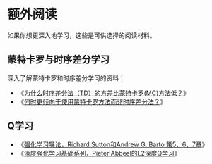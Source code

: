 # 额外阅读

如果你想更深入地学习，这些是可供选择的阅读材料。

## 蒙特卡罗与时序差分学习

深入了解蒙特卡罗和时序差分学习的资料：

- 《[为什么时序差分法（TD）的方差比蒙特卡罗(MC)方法低？](https://stats.stackexchange.com/questions/355820/why-do-temporal-difference-td-methods-have-lower-variance-than-monte-carlo-met)》
- 《[何时更倾向于使用蒙特卡罗方法而非时序差分法？](https://stats.stackexchange.com/questions/336974/when-are-monte-carlo-methods-preferred-over-temporal-difference-ones)》

## Q学习

- 《[强化学习导论，Richard Sutton和Andrew G. Barto 第5、6、7章](http://incompleteideas.net/book/RLbook2020.pdf)》
- 《[深度强化学习基础系列，Pieter Abbeel的L2深度Q学习](https://youtu.be/Psrhxy88zww)》